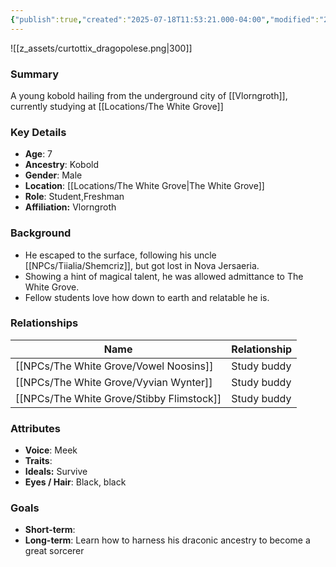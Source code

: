 ```yaml
---
{"publish":true,"created":"2025-07-18T11:53:21.000-04:00","modified":"2025-07-18T12:24:04.000-04:00","cssclasses":""}
---
```


![[z_assets/curtottix_dragopolese.png|300]]
### Summary
A young kobold hailing from the underground city of [[Vlorngroth]], currently studying at [[Locations/The White Grove]]

### Key Details
- **Age**: 7
- **Ancestry**: Kobold
- **Gender**: Male
- **Location**: [[Locations/The White Grove\|The White Grove]]
- **Role**: Student,Freshman
- **Affiliation:** Vlorngroth

### Background
- He escaped to the surface, following his uncle [[NPCs/Tiialia/Shemcriz]], but got lost in Nova Jersaeria. 
- Showing a hint of magical talent, he was allowed admittance to The White Grove.
- Fellow students love how down to earth and relatable he is.

### Relationships

| Name                 | Relationship |
| -------------------- | ------------ |
| [[NPCs/The White Grove/Vowel Noosins]]    | Study buddy  |
| [[NPCs/The White Grove/Vyvian Wynter]]    | Study buddy  |
| [[NPCs/The White Grove/Stibby Flimstock]] | Study buddy  |

### Attributes
- **Voice**: Meek
- **Traits**: 
- **Ideals:** Survive
- **Eyes / Hair**:  Black, black

### Goals
- **Short-term**:  
- **Long-term**: Learn how to harness his draconic ancestry to become a great sorcerer


